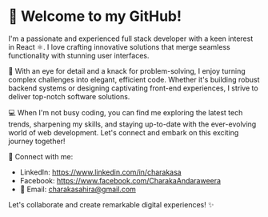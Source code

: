 # 👋 Welcome to my GitHub!

I'm a passionate and experienced full stack developer with a keen interest in React ⚛️. I love crafting innovative solutions that merge seamless functionality with stunning user interfaces.

🚀 With an eye for detail and a knack for problem-solving, I enjoy turning complex challenges into elegant, efficient code. Whether it's building robust backend systems or designing captivating front-end experiences, I strive to deliver top-notch software solutions.

💻 When I'm not busy coding, you can find me exploring the latest tech trends, sharpening my skills, and staying up-to-date with the ever-evolving world of web development. Let's connect and embark on this exciting journey together!

🔗 Connect with me:
- LinkedIn: https://www.linkedin.com/in/charakasa
- Facebook: https://www.facebook.com/CharakaAndaraweera
- 📧 Email: charakasahira@gmail.com

Let's collaborate and create remarkable digital experiences! ✨
